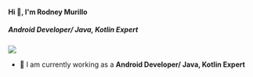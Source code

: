 #### Hi 👋, I'm Rodney Murillo
##### **Android Developer/ Java, Kotlin Expert**

[![](https://visitcount.itsvg.in/api?id=murillorodney62&icon=0&color=9)](https://visitcount.itsvg.in)

- 🔭 I am currently working as a **Android Developer/ Java, Kotlin Expert**
